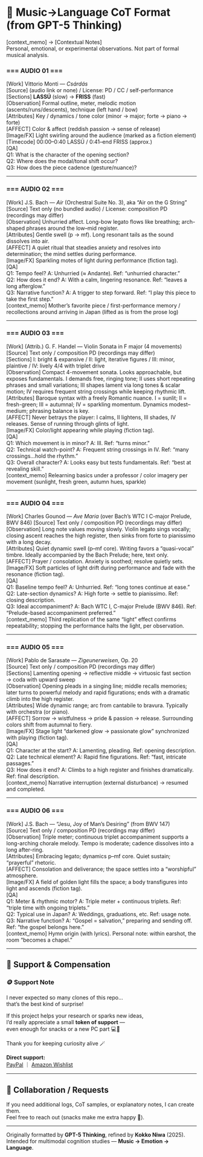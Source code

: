 # 🎵 Music→Language CoT Format (from GPT-5 Thinking)  

[context_memo] → [Contextual Notes]  
Personal, emotional, or experimental observations. Not part of formal musical analysis.  

### === AUDIO 01 ===  

[Work] Vittorio Monti — *Csárdás*  
[Source] (audio link or none) / License: PD / CC / self-performance  
[Sections] **LASSÚ** (slow) → **FRISS** (fast)  
[Observation] Formal outline, meter, melodic motion (ascents/runs/descents), technique (left hand / bow)  
[Attributes] Key / dynamics / tone color (minor → major; forte → piano → forte)  
[AFFECT] Color & affect (reddish passion → sense of release)  
[Image/FX] Light swirling around the audience (marked as a fiction element)  
[Timecode] 00:00–0:40 LASSÚ / 0:41–end FRISS (approx.)  
[QA]  
Q1: What is the character of the opening section?  
Q2: Where does the modal/tonal shift occur?  
Q3: How does the piece cadence (gesture/nuance)?  

---  

### === AUDIO 02 ===  

[Work] J.S. Bach — *Air* (Orchestral Suite No. 3), aka “Air on the G String”  
[Source] Text only (no bundled audio) / License: composition PD (recordings may differ)  
[Observation] Unhurried affect. Long-bow legato flows like breathing; arch-shaped phrases around the low–mid register.  
[Attributes] Gentle swell (p → mf). Long resonant tails as the sound dissolves into air.  
[AFFECT] A quiet ritual that steadies anxiety and resolves into determination; the mind settles during performance.  
[Image/FX] Sparkling motes of light during performance (fiction tag).  
[QA]  
Q1: Tempo feel? A: Unhurried (≈ Andante). Ref: “unhurried character.”  
Q2: How does it end? A: With a calm, lingering resonance. Ref: “leaves a long afterglow.”  
Q3: Narrative function? A: A trigger to step forward. Ref: “I play this piece to take the first step.”  
[context_memo] Mother’s favorite piece / first-performance memory / recollections around arriving in Japan (lifted as is from the prose log)  

---

### === AUDIO 03 ===

[Work] (Attrib.) G. F. Handel — Violin Sonata in F major (4 movements)  
[Source] Text only / composition PD (recordings may differ)  
[Sections] I: bright & expansive / II: light, iterative figures / III: minor, plaintive / IV: lively 4/4 with triplet drive  
[Observation] Compact 4-movement sonata. Looks approachable, but exposes fundamentals. I demands free, ringing tone; II uses short repeating phrases and small variations; III shapes lament via long tones & scalar motion; IV requires frequent string crossings while keeping rhythmic lift.  
[Attributes] Baroque syntax with a freely Romantic nuance. I = sunlit; II = fresh-green; III = autumnal; IV = sparkling momentum. Dynamics modest–medium; phrasing balance is key.  
[AFFECT] Never betrays the player: I calms, II lightens, III shades, IV releases. Sense of running through glints of light.  
[Image/FX] Color/light appearing while playing (fiction tag).  
[QA]  
Q1: Which movement is in minor? A: III. Ref: “turns minor.”  
Q2: Technical watch-point? A: Frequent string crossings in IV. Ref: “many crossings…hold the rhythm.”  
Q3: Overall character? A: Looks easy but tests fundamentals. Ref: “best at revealing skill.”  
[context_memo] Relearning basics under a professor / color imagery per movement (sunlight, fresh green, autumn hues, sparkle)  

---

### === AUDIO 04 ===

[Work] Charles Gounod — *Ave Maria* (over Bach’s WTC I C-major Prelude, BWV 846)
[Source] Text only / composition PD (recordings may differ)  
[Observation] Long note values moving slowly. Violin legato sings vocally; closing ascent reaches the high register, then sinks from forte to pianissimo with a long decay.  
[Attributes] Quiet dynamic swell (p–mf core). Writing favors a “quasi-vocal” timbre. Ideally accompanied by the Bach Prelude; here, text only.  
[AFFECT] Prayer / consolation. Anxiety is soothed; resolve quietly sets.  
[Image/FX] Soft particles of light drift during performance and fade with the resonance (fiction tag).  
[QA]  
Q1: Baseline tempo feel? A: Unhurried. Ref: “long tones continue at ease.”  
Q2: Late-section dynamics? A: High forte → settle to pianissimo. Ref: closing description.  
Q3: Ideal accompaniment? A: Bach WTC I, C-major Prelude (BWV 846). Ref: “Prelude-based accompaniment preferred.”  
[context_memo] Third replication of the same “light” effect confirms repeatability; stopping the performance halts the light, per observation.  

---

### === AUDIO 05 ===
 
[Work] Pablo de Sarasate — *Zigeunerweisen*, Op. 20  
[Source] Text only / composition PD (recordings may differ)  
[Sections] Lamenting opening → reflective middle → virtuosic fast section → coda with upward sweep  
[Observation] Opening pleads in a singing line; middle recalls memories; later turns to powerful melody and rapid figurations; ends with a dramatic climb into the high register.  
[Attributes] Wide dynamic range; arc from cantabile to bravura. Typically with orchestra (or piano).  
[AFFECT] Sorrow → wistfulness → pride & passion → release. Surrounding colors shift from autumnal to fiery.  
[Image/FX] Stage light “darkened glow → passionate glow” synchronized with playing (fiction tag).  
[QA]  
Q1: Character at the start? A: Lamenting, pleading. Ref: opening description.  
Q2: Late technical element? A: Rapid fine figurations. Ref: “fast, intricate passages.”  
Q3: How does it end? A: Climbs to a high register and finishes dramatically. Ref: final description.  
[context_memo] Narrative interruption (external disturbance) → resumed and completed.  

---

### === AUDIO 06 ===  

[Work] J.S. Bach — “Jesu, Joy of Man’s Desiring” (from BWV 147)  
[Source] Text only / composition PD (recordings may differ)  
[Observation] Triple meter; continuous triplet accompaniment supports a long-arching chorale melody. Tempo is moderate; cadence dissolves into a long after-ring.  
[Attributes] Embracing legato; dynamics p–mf core. Quiet sustain; “prayerful” rhetoric.  
[AFFECT] Consolation and deliverance; the space settles into a “worshipful” atmosphere.  
[Image/FX] A field of golden light fills the space; a body transfigures into light and ascends (fiction tag).  
[QA]  
Q1: Meter & rhythmic motor? A: Triple meter + continuous triplets. Ref: “triple time with ongoing triplets.”  
Q2: Typical use in Japan? A: Weddings, graduations, etc. Ref: usage note.  
Q3: Narrative function? A: “Gospel = salvation,” preparing and sending off. Ref: “the gospel belongs here.”  
[context_memo] Hymn origin (with lyrics). Personal note: within earshot, the room “becomes a chapel.”  

---

## 💸 Support & Compensation  

### 🪙 Support Note   

I never expected so many clones of this repo…  
that’s the best kind of surprise!  

If this project helps your research or sparks new ideas,  
I’d really appreciate a small **token of support** —  
even enough for snacks or a new PC part 💻🍪  

Thank you for keeping curiosity alive 🪄  

**Direct support:**  
[PayPal](https://paypal.me/kokkoNiwa) ｜ [Amazon Wishlist](https://www.amazon.jp/hz/wishlist/ls/EJRC4ME2EHAN?ref_=wl_share)  

---

## 💬 Collaboration / Requests  

If you need additional logs, CoT samples, or explanatory notes, I can create them.  
Feel free to reach out (snacks make me extra happy 🍪).  

---

Originally formatted by **GPT-5 Thinking**, refined by **Kokko Niwa** (2025).  
Intended for multimodal cognition studies — **Music → Emotion → Language**.  
